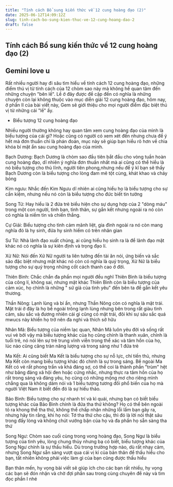 ```yaml
---
title: "Tính cách Bổ sung kiến thức về 12 cung hoàng đạo (2)"
date: 2025-06-12T14:09:12Z
slug: tinh-cach-bo-sung-kien-thuc-ve-12-cung-hoang-dao-2
draft: false
---
```


## Tính cách Bổ sung kiến thức về 12 cung hoàng đạo (2)

## Gemini love u

Rất nhiều người hay đi sâu tìm hiểu về tính cách 12 cung hoàng đạo, những điểm thú vị từ tính cách của 12 chòm sao này mà không hề quan tâm đến những chuyện "bên lề". Lề ở đây được đề cập đến có nghĩa là những chuyện còn lại không thuộc vào mục diễn giải 12 cung hoàng đạo, hôm nay, ở phần II của bài viết này, Gem sẽ giới thiệu cho mọi người điểm đặc biệt thú vị từ những cái "lề" ấy.
 
* Biểu tượng 12 cung hoàng đạo
 
Nhiều người thường không hay quan tâm xem cung hoàng đạo của mình là biểu tượng của cái gì? Hoặc cũng có người có xem xét đến nhưng chưa để ý hết mà đơn thuần chỉ là phán đoán, mục này sẽ giúp bạn hiểu rõ hơn về chìa khóa bí mật ẩn sau cung hoàng đạo của mình.
 
Bạch Dương: Bạch Dương là chòm sao đầu tiên bắt đầu cho vòng tuần hoàn cung hoàng đạo, dĩ nhiên ý nghĩa đơn thuần nhất mà ai cũng có thể hiểu là nó biểu tượng cho thủ lĩnh, người tiên phong,nhưng nếu để ý kĩ bạn sẽ thấy Bạch Dương còn là biểu tượng cho lòng đam mê tột cùng, khát khao và cháy bỏng
 
Kim ngưu: Nhắc đến Kim Ngưu dĩ nhiên ai cũng hiểu họ là biểu tượng cho sự cần kiệm, nhưng nếu nó còn là biểu tượng cho đức biết tin tưởng
 
Song Tử: Hay hiểu là 2 đứa trẻ biểu hiện cho sự dung hợp của 2 "dòng máu" trong một con người, tình bạn, tình thân, sự gắn kết nhưng ngoài ra nó còn có nghĩa là niềm tin và chiến thắng.
 
Cự Giải: Biểu tượng cho tình cảm mãnh liệt, gia đình ngoài ra nó còn mang nghĩa đó là hy sinh, đứa hy sinh hiếm có trên nhân gian
 
Sư Tử: Nhà lãnh đạo xuất chúng, ai cũng hiểu họ sinh ra là để lãnh đạo mặt khác nó có nghĩa là sự kiên định và trọng đạo lí.
 
Xử Nữ: Nói đến Xử Nữ người ta liên tưởng đến tài ăn nói, ứng biến và sắc sảo đặc biệt nhưng mặt khác nó còn có nghĩa là quý trọng, Xử Nữ là biểu tượng cho sự quý trọng những cốt cách thanh cao ở đời.
 
Thiên Bình: Chắc chắn đa phần mọi người đều nghĩ Thiên Bình là biểu tượng của công lí, không sai, nhưng mặt khác Thiên Bình còn là biểu tượng của cảm xúc, họ chính là những " sứ giả của tình yêu" đến bên ta để gắn kết yêu thương.
 
Thần Nông: Lạnh lùng và bí ẩn, nhưng Thần Nông còn có nghĩa là mặt trái. Mặt trái ở đây là họ bề ngoài trông lạnh lùng nhưng bên trong rất giàu tình cảm, sâu sắc và đương nhiên cái gì cũng có mặt trái, đôi khi sự sâu sắc quá mwucs này khiến họ trở nên đa nghi và thích sở hữu
 
Nhân Mã: Biểu tượng của niềm lạc quan, Nhân Mã luôn yêu đời và sống rất vui vẻ bởi vậy mà biểu tượng khác của họ cũng chính là thanh xuân, chính là tuổi trẻ, nó nói lên sự trẻ trung vĩnh viễn trong thể xác và tâm hồn của họ, lúc nào cũng căng tràn năng lượng và trong sáng như 1 đứa trẻ
 
Ma Kết: Ai cũng biết Ma Kết là biểu tượng cho sự nỗ lực, chí tiến thủ, nhưng Ma Kết còn mang biểu tượng khác đó chính là sự trong sáng. Bề ngoài Ma Kết có vẻ rất phong trần và khá đáng sợ, có thể coi là thành phần "trùm" hệt như băng đảng xã hội đen hoặc cứng nhắc, nhưng thực ra tâm hồn của họ rất trong sáng và đáng yêu, họ cũng có những mộng mơ cho riêng mình chẳng qua là không dám nói và 1 biểu tượng tương đối phổ biến của họ mà người Việt Nam ít biết đến đó là sự hiếu thảo.
 
Bảo Bình: Biểu tượng cho sự nhanh trí và kì quái, nhưng bạn có biết biểu tượng khác của Bảo Bình chính là đứa tha thứ không? Họ có thể bên ngoài tỏ ra khong thể tha thứ, không thể chấp nhận những lỗi lầm bạn gây ra, nhưng hãy tin rằng, khi họ nói: Tớ tha thứ cho cậu, thì đó là lời nói thật sâu trong đấy lòng và không chút vướng bận của họ và đa phần họ sẵn sàng tha thứ
 
Song Ngư: Chòm sao cuối cùng trong vong hoàng đạo, Song Ngư là biểu tượng của tình yêu, lòng chung thủy nhưng bạ có biết, biểu tượng khác của Song Ngư chính là sự thấu hiểu. Dù trong trường hợp nào, dù rất nhạy cảm, nhưng Song Ngư sẵn sàng vượt qua cái vị kỉ của bản thân để thấu hiểu cho bạn, tất nhiên không phải việc làm gì của bạn cũng được thấu hiểu 
 
Bạn thân mến, hy vọng bài viết sẽ giúp ích cho các bạn rất nhiều, hy vọng các bạn sẽ đón nhận và chờ đợi phần sau trong cùng chuyên đề này và tìm đọc phần I nhé
